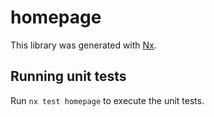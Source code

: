 # homepage

This library was generated with [Nx](https://nx.dev).

## Running unit tests

Run `nx test homepage` to execute the unit tests.
